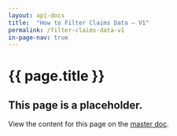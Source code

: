 ```yaml
---
layout: api-docs
title:  "How to Filter Claims Data – V1"
permalink: /filter-claims-data-v1
in-page-nav: true
---
```



# {{ page.title }}

## This page is a placeholder. 

View the content for this page on the [master doc](https://docs.google.com/document/d/1JHP1Wh8e0CbM2AoZHVCZKguTMkMTKJPs2sBhr4uYV9A/edit?usp=sharing).